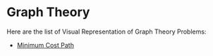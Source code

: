 # Graph Theory

Here are the list of Visual Representation of Graph Theory Problems:
- [Minimum Cost Path](https://github.com/rajivnayanc/Visualize_Algorithms/tree/master/Graph%20Theory/Minimum%20Cost%20Path) 